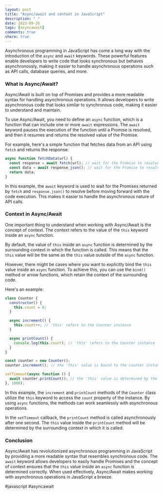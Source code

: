 ```yaml
---
layout: post
title: "Async/await and context in JavaScript"
description: " "
date: 2023-09-26
tags: [asyncawait]
comments: true
share: true
---
```


Asynchronous programming in JavaScript has come a long way with the introduction of the `async` and `await` keywords. These powerful features enable developers to write code that looks synchronous but behaves asynchronously, making it easier to handle asynchronous operations such as API calls, database queries, and more.

### What is Async/Await?

Async/Await is built on top of Promises and provides a more readable syntax for handling asynchronous operations. It allows developers to write asynchronous code that looks similar to synchronous code, making it easier to understand and maintain.

To use Async/Await, you need to define an `async` function, which is a function that can include one or more `await` expressions. The `await` keyword pauses the execution of the function until a Promise is resolved, and then it resumes and returns the resolved value of the Promise.

For example, here's a simple function that fetches data from an API using `fetch` and returns the response:

```javascript
async function fetchData(url) {
  const response = await fetch(url); // wait for the Promise to resolve
  const data = await response.json(); // wait for the Promise to resolve
  return data;
}
```

In this example, the `await` keyword is used to wait for the Promises returned by `fetch` and `response.json()` to resolve before moving forward with the code execution. This makes it easier to handle the asynchronous nature of API calls.

### Context in Async/Await

One important thing to understand when working with Async/Await is the concept of context. The context refers to the value of the `this` keyword inside an `async` function.

By default, the value of `this` inside an `async` function is determined by the surrounding context in which the function is called. This means that the `this` value will be the same as the `this` value outside of the `async` function.

However, there might be cases where you want to explicitly bind the `this` value inside an `async` function. To achieve this, you can use the `bind()` method or arrow functions, which retain the context of the surrounding code.

Here's an example:

```javascript
class Counter {
  constructor() {
    this.count = 0;
  }

  async increment() {
    this.count++; // 'this' refers to the Counter instance
  }

  async printCount() {
    console.log(this.count); // 'this' refers to the Counter instance
  }
}

const counter = new Counter();
counter.increment(); // the 'this' value is bound to the counter instance

setTimeout(async function () {
  await counter.printCount(); // the 'this' value is determined by the surrounding context
}, 1000);
```

In this example, the `increment` and `printCount` methods of the `Counter` class utilize the `this` keyword to access the `count` property of the instance. By using `async` functions, the methods can work seamlessly with asynchronous operations.

In the `setTimeout` callback, the `printCount` method is called asynchronously after one second. The `this` value inside the `printCount` method will be determined by the surrounding context in which it is called.

### Conclusion

Async/Await has revolutionized asynchronous programming in JavaScript by providing a more readable syntax that resembles synchronous code. The `await` keyword allows developers to easily handle Promises and the concept of context ensures that the `this` value inside an `async` function is determined correctly. When used effectively, Async/Await makes working with asynchronous operations in JavaScript a breeze.

#javascript #asyncawait